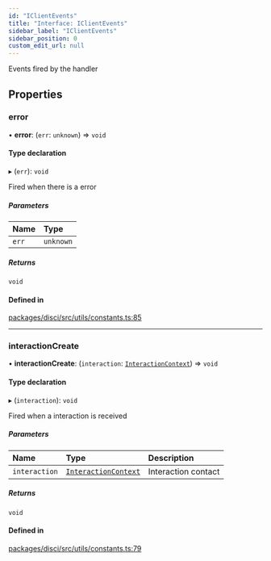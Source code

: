 ```yaml
---
id: "IClientEvents"
title: "Interface: IClientEvents"
sidebar_label: "IClientEvents"
sidebar_position: 0
custom_edit_url: null
---
```


Events fired by the handler

## Properties

### error

• **error**: (`err`: `unknown`) => `void`

#### Type declaration

▸ (`err`): `void`

Fired when there is a error

##### Parameters

| Name | Type |
| :------ | :------ |
| `err` | `unknown` |

##### Returns

`void`

#### Defined in

[packages/disci/src/utils/constants.ts:85](https://github.com/typicalninja493/disci/blob/1035cbc/packages/disci/src/utils/constants.ts#L85)

___

### interactionCreate

• **interactionCreate**: (`interaction`: [`InteractionContext`](../modules.md#interactioncontext)) => `void`

#### Type declaration

▸ (`interaction`): `void`

Fired when a interaction is received

##### Parameters

| Name | Type | Description |
| :------ | :------ | :------ |
| `interaction` | [`InteractionContext`](../modules.md#interactioncontext) | Interaction contact |

##### Returns

`void`

#### Defined in

[packages/disci/src/utils/constants.ts:79](https://github.com/typicalninja493/disci/blob/1035cbc/packages/disci/src/utils/constants.ts#L79)
